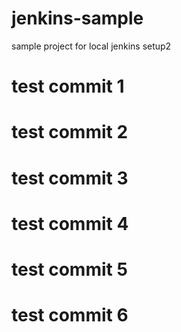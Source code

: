 # jenkins-sample
sample project for local jenkins setup2
# test commit 1
# test commit 2
# test commit 3
# test commit 4
# test commit 5
# test commit 6
